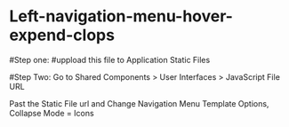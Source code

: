 # Left-navigation-menu-hover-expend-clops

#Step one:
#uppload this file to Application Static Files

#Step Two:
Go to Shared Components > User Interfaces > JavaScript File URL

Past the Static File url and Change Navigation Menu Template Options, Collapse Mode = Icons 


